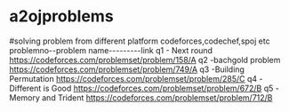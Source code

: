 # a2ojproblems
#solving problem from different platform codeforces,codechef,spoj etc
problemno--problem name---------link
q1      - Next round           https://codeforces.com/problemset/problem/158/A
q2      -bachgold problem      https://codeforces.com/problemset/problem/749/A
q3      -Building Permutation  https://codeforces.com/problemset/problem/285/C
q4      -Different is Good     https://codeforces.com/problemset/problem/672/B
q5      -Memory and Trident    https://codeforces.com/problemset/problem/712/B
